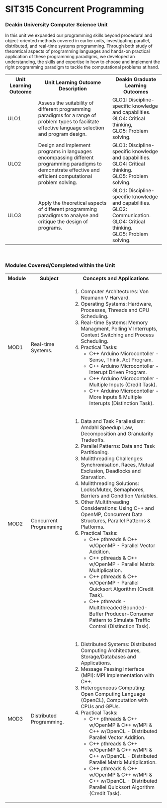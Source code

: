 # SIT315 Concurrent Programming

### Deakin University Computer Science Unit

In this unit we expanded our programming skills beyond procedural and object-oriented methods covered in earlier units, investigating parallel, distributed, and real-time systems programming. Through both study of theoretical aspects of programming languages and hands-on practical application of these programming paradigms, we developed an understanding, the skills and expertise in how to choose and implement the right programming paradigm to tackle the computational problems at hand.

 <table>
  <tr>
    <th>Unit Learning Outcome</th>
    <th>Unit Learning Outcome Description</th>
    <th>Deakin Graduate Learning Outcomes</th>
  </tr>
  <tr>
    <td>ULO1</td>
    <td>Assess the suitability of different programming paradigms for a range of problem types to facilitate effective language selection and program
design.</td>
    <td>GLO1: Discipline-specific knowledge and capabilities. <br>GLO4: Critical thinking, <br>GLO5: Problem solving.</td>
  </tr>
  <tr>
    <td>ULO2</td>
    <td>Design and implement programs in languages encompassing different programming paradigms to demonstrate effective and efficient computational problem solving.</td>
    <td>GLO1: Discipline-specific knowledge and capabilities. <br>GLO4: Critical thinking. <br>GLO5: Problem solving.</td>
  </tr>
  <tr>
    <td>ULO3</td>
    <td>Apply the theoretical aspects of different programming paradigms to analyse and critique the design of programs.</td>
    <td>GLO1: Discipline-specific knowledge and capabilities. <br>GLO2: Communication. <br>GLO4: Critical thinking. <br>GLO5: Problem solving.</td>
  </tr>
</table> 
<br>

### Modules Covered/Completed within the Unit
 <table>
  <tr>
    <th>Module</th>
    <th>Subject</th>
    <th>Concepts and Applications</th>
  </tr>
  <tr>
    <td>MOD1</td>
    <td>Real-time Systems.</td>
    <td>
      <ol>
       <li>Computer Architectures: Von Neumann V Harvard. </li>
        <li>Operating Systems:    Hardware, Processes, Threads and CPU Scheduling. </li>
        <li>Real-time Systems:    Memory Managment, Polling V Interrupts, Context Switching and Process Scheduling.</li>
        <li>Practical Tasks:
          <ul>
            <li>C++ Arduino Microcontoller - Sense, Think, Act Program.</li>  
            <li>C++ Arduino Microcontoller - Interupt Driven Program.</li>  
            <li>C++ Arduino Microcontoller - Multiple Inputs (Credit Task).</li>
            <li>C++ Arduino Microcontoller - More Inputs & Multiple Interupts (Distinction Task).</li>  
          </ul>
         </li>
      </ol>
    </td>
  </tr>
  <tr>
    <td>MOD2</td>
    <td>Concurrent Programming</td>
    <td>
      <ol>
        <li>Data and Task Paralleslism: Amdahl Speedup Law, Decomposition and Granularity Tradeoffs.</li> 
        <li>Parallel Patterns:            Data and Task Partitioning. </li> 
        <li>Mulitthreading Challenges:    Synchronisation, Races, Mutual Exclusion, Deadlocks and Starvation.</li> 
        <li>Mulitthreading Solutions:     Locks/Mutex, Semaphores, Barriers and Condition Variables.</li> 
        <li>Other Multithreading Considerations: Using C++ and OpenMP, Concurrent Data Structures, Parallel Patterns & Platforms.</li> 
        <li>Practical Tasks:
          <ul>
            <li>C++ pthreads & C++ w/OpenMP - Parallel Vector Addition.</li>  
            <li>C++ pthreads & C++ w/OpenMP - Parallel Matrix Multiplication.</li>
            <li>C++ pthreads & C++ w/OpenMP - Parallel Quicksort Algorithm (Credit Task).</li>
            <li>C++ pthreads - Multithreaded Bounded-Buffer Producer-Consumer Pattern to Simulate Traffic Control (Distinction Task).</li>  
          </ul>
        </li> 
      </ol>
    </td>
  </tr>
  <tr>
    <td>MOD3</td>
    <td>Distributed Programming.</td>
    <td>
      <ol>
        <li>Distributed Systems: Distributed Computing Architectures, Storage/Databases and Applications.</li> 
        <li>Message Passing Interface (MPI): MPI Implementation with C++.</li> 
        <li>Heterogeneous Computing:   Open Computing Language (OpenCL), Computation with CPUs and GPUs.</li>
        <li>Practical Tasks:
          <ul>
            <li>C++ pthreads & C++ w/OpenMP & C++ w/MPI & C++ w/OpenCL  - Distributed Parallel Vector Addition.</li>  
            <li>C++ pthreads & C++ w/OpenMP & C++ w/MPI & C++ w/OpenCL  - Distributed Parallel Matrix Multiplication.</li>
            <li>C++ pthreads & C++ w/OpenMP & C++ w/MPI & C++ w/OpenCL  - Distributed Parallel Quicksort Algorithm (Credit Task).</li> 
          </ul>
        </li> 
      </ol>
    </td>
  </tr>
</table> 
